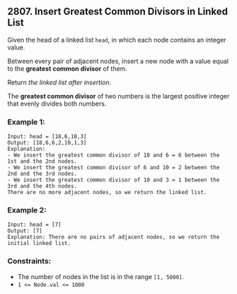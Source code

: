 ## 2807. Insert Greatest Common Divisors in Linked List

Given the head of a linked list ```head```, in which each node contains an integer value.

Between every pair of adjacent nodes, insert a new node with a value equal to the **greatest common divisor** of them.

Return *the linked list after insertion*.

The **greatest common divisor** of two numbers is the largest positive integer that evenly divides both numbers.

### Example 1:
```
Input: head = [18,6,10,3]
Output: [18,6,6,2,10,1,3]
Explanation:
- We insert the greatest common divisor of 18 and 6 = 6 between the 1st and the 2nd nodes.
- We insert the greatest common divisor of 6 and 10 = 2 between the 2nd and the 3rd nodes.
- We insert the greatest common divisor of 10 and 3 = 1 between the 3rd and the 4th nodes.
There are no more adjacent nodes, so we return the linked list.
```
### Example 2:
```
Input: head = [7]
Output: [7]
Explanation: There are no pairs of adjacent nodes, so we return the initial linked list.
```

### Constraints:

* The number of nodes in the list is in the range ```[1, 5000]```.
* ```1 <= Node.val <= 1000```